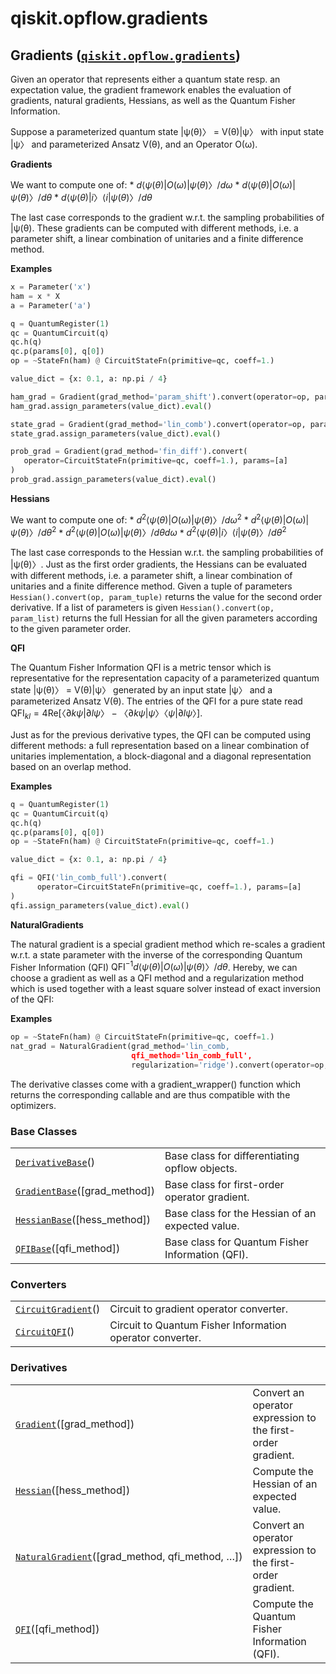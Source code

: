 <span id="qiskit-opflow-gradients" />

# qiskit.opflow\.gradients

## Gradients ([`qiskit.opflow.gradients`](#module-qiskit.opflow.gradients "qiskit.opflow.gradients"))

Given an operator that represents either a quantum state resp. an expectation value, the gradient framework enables the evaluation of gradients, natural gradients, Hessians, as well as the Quantum Fisher Information.

Suppose a parameterized quantum state |ψ(θ)〉 = V(θ)|ψ〉 with input state |ψ〉 and parameterized Ansatz V(θ), and an Operator O(ω).

**Gradients**

We want to compute one of: \* $d⟨ψ(θ)\vert O(ω)\vert ψ(θ)〉/ dω$ \* $d⟨ψ(θ)\vert O(ω)\vert ψ(θ)〉/ dθ$ \* $d⟨ψ(θ)\vert i〉⟨i\vert ψ(θ)〉/ dθ$

The last case corresponds to the gradient w\.r.t. the sampling probabilities of |ψ(θ). These gradients can be computed with different methods, i.e. a parameter shift, a linear combination of unitaries and a finite difference method.

**Examples**

```python
x = Parameter('x')
ham = x * X
a = Parameter('a')

q = QuantumRegister(1)
qc = QuantumCircuit(q)
qc.h(q)
qc.p(params[0], q[0])
op = ~StateFn(ham) @ CircuitStateFn(primitive=qc, coeff=1.)

value_dict = {x: 0.1, a: np.pi / 4}

ham_grad = Gradient(grad_method='param_shift').convert(operator=op, params=[x])
ham_grad.assign_parameters(value_dict).eval()

state_grad = Gradient(grad_method='lin_comb').convert(operator=op, params=[a])
state_grad.assign_parameters(value_dict).eval()

prob_grad = Gradient(grad_method='fin_diff').convert(
   operator=CircuitStateFn(primitive=qc, coeff=1.), params=[a]
)
prob_grad.assign_parameters(value_dict).eval()
```

**Hessians**

We want to compute one of: \* $d^2⟨ψ(θ)\vert O(ω)\vert ψ(θ)〉/ dω^2$ \* $d^2⟨ψ(θ)\vert O(ω)\vert ψ(θ)〉/ dθ^2$ \* $d^2⟨ψ(θ)\vert O(ω)\vert ψ(θ)〉/ dθ dω$ \* $d^2⟨ψ(θ)\vert i〉⟨i\vert ψ(θ)〉/ dθ^2$

The last case corresponds to the Hessian w\.r.t. the sampling probabilities of |ψ(θ)〉. Just as the first order gradients, the Hessians can be evaluated with different methods, i.e. a parameter shift, a linear combination of unitaries and a finite difference method. Given a tuple of parameters `Hessian().convert(op, param_tuple)` returns the value for the second order derivative. If a list of parameters is given `Hessian().convert(op, param_list)` returns the full Hessian for all the given parameters according to the given parameter order.

**QFI**

The Quantum Fisher Information QFI is a metric tensor which is representative for the representation capacity of a parameterized quantum state |ψ(θ)〉 = V(θ)|ψ〉 generated by an input state |ψ〉 and a parameterized Ansatz V(θ). The entries of the QFI for a pure state read $\mathrm{QFI}_{kl} = 4 \mathrm{Re}[〈∂kψ\vert ∂lψ〉−〈∂kψ\vert ψ〉〈ψ\vert ∂lψ〉]$.

Just as for the previous derivative types, the QFI can be computed using different methods: a full representation based on a linear combination of unitaries implementation, a block-diagonal and a diagonal representation based on an overlap method.

**Examples**

```python
q = QuantumRegister(1)
qc = QuantumCircuit(q)
qc.h(q)
qc.p(params[0], q[0])
op = ~StateFn(ham) @ CircuitStateFn(primitive=qc, coeff=1.)

value_dict = {x: 0.1, a: np.pi / 4}

qfi = QFI('lin_comb_full').convert(
      operator=CircuitStateFn(primitive=qc, coeff=1.), params=[a]
)
qfi.assign_parameters(value_dict).eval()
```

**NaturalGradients**

The natural gradient is a special gradient method which re-scales a gradient w\.r.t. a state parameter with the inverse of the corresponding Quantum Fisher Information (QFI) $\mathrm{QFI}^{-1} d⟨ψ(θ)\vert O(ω)\vert ψ(θ)〉/ dθ$. Hereby, we can choose a gradient as well as a QFI method and a regularization method which is used together with a least square solver instead of exact inversion of the QFI:

**Examples**

```python
op = ~StateFn(ham) @ CircuitStateFn(primitive=qc, coeff=1.)
nat_grad = NaturalGradient(grad_method='lin_comb,
                           qfi_method='lin_comb_full',
                           regularization='ridge').convert(operator=op, params=params)
```

The derivative classes come with a gradient\_wrapper() function which returns the corresponding callable and are thus compatible with the optimizers.

### Base Classes

|                                                                                                                |                                                  |
| -------------------------------------------------------------------------------------------------------------- | ------------------------------------------------ |
| [`DerivativeBase`](qiskit.opflow.gradients.DerivativeBase "qiskit.opflow.gradients.DerivativeBase")()          | Base class for differentiating opflow objects.   |
| [`GradientBase`](qiskit.opflow.gradients.GradientBase "qiskit.opflow.gradients.GradientBase")(\[grad\_method]) | Base class for first-order operator gradient.    |
| [`HessianBase`](qiskit.opflow.gradients.HessianBase "qiskit.opflow.gradients.HessianBase")(\[hess\_method])    | Base class for the Hessian of an expected value. |
| [`QFIBase`](qiskit.opflow.gradients.QFIBase "qiskit.opflow.gradients.QFIBase")(\[qfi\_method])                 | Base class for Quantum Fisher Information (QFI). |

### Converters

|                                                                                                          |                                                           |
| -------------------------------------------------------------------------------------------------------- | --------------------------------------------------------- |
| [`CircuitGradient`](qiskit.opflow.gradients.CircuitGradient "qiskit.opflow.gradients.CircuitGradient")() | Circuit to gradient operator converter.                   |
| [`CircuitQFI`](qiskit.opflow.gradients.CircuitQFI "qiskit.opflow.gradients.CircuitQFI")()                | Circuit to Quantum Fisher Information operator converter. |

### Derivatives

|                                                                                                                                         |                                                             |
| --------------------------------------------------------------------------------------------------------------------------------------- | ----------------------------------------------------------- |
| [`Gradient`](qiskit.opflow.gradients.Gradient "qiskit.opflow.gradients.Gradient")(\[grad\_method])                                      | Convert an operator expression to the first-order gradient. |
| [`Hessian`](qiskit.opflow.gradients.Hessian "qiskit.opflow.gradients.Hessian")(\[hess\_method])                                         | Compute the Hessian of an expected value.                   |
| [`NaturalGradient`](qiskit.opflow.gradients.NaturalGradient "qiskit.opflow.gradients.NaturalGradient")(\[grad\_method, qfi\_method, …]) | Convert an operator expression to the first-order gradient. |
| [`QFI`](qiskit.opflow.gradients.QFI "qiskit.opflow.gradients.QFI")(\[qfi\_method])                                                      | Compute the Quantum Fisher Information (QFI).               |
